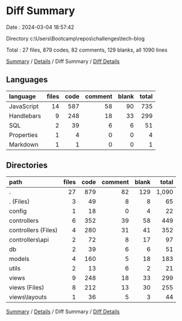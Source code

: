 # Diff Summary

Date : 2024-03-04 18:57:42

Directory c:\\Users\\Bootcamp\\repos\\challenges\\tech-blog

Total : 27 files,  879 codes, 82 comments, 129 blanks, all 1090 lines

[Summary](results.md) / [Details](details.md) / Diff Summary / [Diff Details](diff-details.md)

## Languages
| language | files | code | comment | blank | total |
| :--- | ---: | ---: | ---: | ---: | ---: |
| JavaScript | 14 | 587 | 58 | 90 | 735 |
| Handlebars | 9 | 248 | 18 | 33 | 299 |
| SQL | 2 | 39 | 6 | 6 | 51 |
| Properties | 1 | 4 | 0 | 0 | 4 |
| Markdown | 1 | 1 | 0 | 0 | 1 |

## Directories
| path | files | code | comment | blank | total |
| :--- | ---: | ---: | ---: | ---: | ---: |
| . | 27 | 879 | 82 | 129 | 1,090 |
| . (Files) | 3 | 49 | 8 | 8 | 65 |
| config | 1 | 18 | 0 | 4 | 22 |
| controllers | 6 | 352 | 39 | 58 | 449 |
| controllers (Files) | 4 | 280 | 31 | 41 | 352 |
| controllers\\api | 2 | 72 | 8 | 17 | 97 |
| db | 2 | 39 | 6 | 6 | 51 |
| models | 4 | 160 | 5 | 18 | 183 |
| utils | 2 | 13 | 6 | 2 | 21 |
| views | 9 | 248 | 18 | 33 | 299 |
| views (Files) | 8 | 212 | 13 | 30 | 255 |
| views\\layouts | 1 | 36 | 5 | 3 | 44 |

[Summary](results.md) / [Details](details.md) / Diff Summary / [Diff Details](diff-details.md)